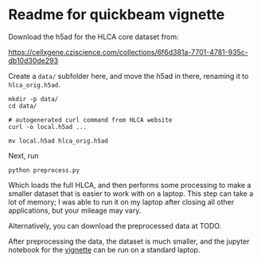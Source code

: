 # Readme for quickbeam vignette

Download the h5ad for the HLCA core dataset from:

https://cellxgene.cziscience.com/collections/6f6d381a-7701-4781-935c-db10d30de293

Create a `data/` subfolder here, and move the h5ad in there, renaming
it to `hlca_orig.h5ad`.

```
mkdir -p data/
cd data/

# autogenerated curl command from HLCA website
curl -o local.h5ad ...

mv local.h5ad hlca_orig.h5ad
```

Next, run
```
python preprocess.py
```
Which loads the full HLCA, and then performs some processing to make a
smaller dataset that is easier to work with on a laptop. This step can
take a lot of memory; I was able to run it on my laptop after closing
all other applications, but your mileage may vary.

Alternatively, you can download the preprocessed data at TODO.

After preprocessing the data, the dataset is much smaller, and the
jupyter notebook for the [vignette](vignette.ipynb) can be run on a
standard laptop.
